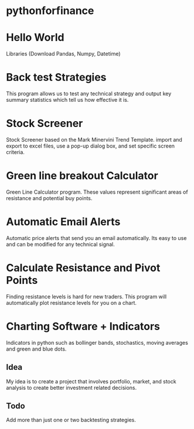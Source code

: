 # pythonforfinance
# Hello World
Libraries (Download Pandas, Numpy, Datetime)
# Back test Strategies
This program allows us to test any technical strategy and output key summary statistics which tell us how effective it is.
# Stock Screener
Stock Screener based on the Mark Minervini Trend Template. import and export to excel files, use a pop-up dialog box, and set specific screen criteria. 
# Green line breakout Calculator
Green Line Calculator program. These values represent significant areas of resistance and potential buy points.
# Automatic Email Alerts
Automatic price alerts that send you an email automatically. Its easy to use and can be modified for any technical signal.
# Calculate Resistance and Pivot Points
Finding resistance levels is hard for new traders. This program will automatically plot resistance levels for you on a chart.
# Charting Software + Indicators
Indicators in python such as bollinger bands, stochastics, moving averages and green and blue dots.
## Idea
My idea is to create a project that involves portfolio, market, and stock analysis to create better investment related decisions.
## Todo

Add more than just one or two backtesting strategies. 

